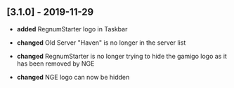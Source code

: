 ## [3.1.0] - 2019-11-29

- **added** RegnumStarter logo in Taskbar

- **changed** Old Server "Haven" is no longer in the server list
- **changed** RegnumStarter is no longer trying to hide the gamigo logo as it has been removed by NGE

- **changed** NGE logo can now be hidden
